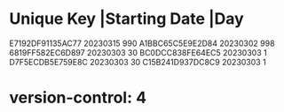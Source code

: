 # Unique Key        |Starting Date |Day
  E7192DF91135AC77   20230315       990
  A1BBC65C5E9E2D84   20230302       998
  6819FF582EC6D897   20230303       30
  BC0DCC838FE64EC5   20230303       1
  D7F5ECDB5E759E8C   20230303       30
  C15B241D937DC8C9   20230303       1
# version-control: 4
